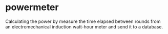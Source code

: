 powermeter
==========

Calculating the power by measure the time elapsed between rounds from an electromechanical induction watt-hour meter and send it to a database.
